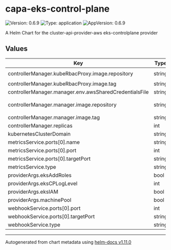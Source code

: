 # capa-eks-control-plane

![Version: 0.6.9](https://img.shields.io/badge/Version-0.6.9-informational?style=flat-square) ![Type: application](https://img.shields.io/badge/Type-application-informational?style=flat-square) ![AppVersion: 0.6.9](https://img.shields.io/badge/AppVersion-0.6.9-informational?style=flat-square)

A Helm Chart for the cluster-api-provider-aws eks-controlplane provider

## Values

| Key | Type | Default | Description |
|-----|------|---------|-------------|
| controllerManager.kubeRbacProxy.image.repository | string | `"gcr.io/kubebuilder/kube-rbac-proxy"` |  |
| controllerManager.kubeRbacProxy.image.tag | string | `"v0.5.0"` |  |
| controllerManager.manager.env.awsSharedCredentialsFile | string | `"/home/.aws/credentials"` |  |
| controllerManager.manager.image.repository | string | `"k8s.gcr.io/cluster-api-aws/eks-controlplane-controller"` |  |
| controllerManager.manager.image.tag | string | `"v0.6.9"` |  |
| controllerManager.replicas | int | `1` |  |
| kubernetesClusterDomain | string | `"cluster.local"` |  |
| metricsService.ports[0].name | string | `"https"` |  |
| metricsService.ports[0].port | int | `8443` |  |
| metricsService.ports[0].targetPort | string | `"https"` |  |
| metricsService.type | string | `"ClusterIP"` |  |
| providerArgs.eksAddRoles | bool | `false` |  |
| providerArgs.eksCPLogLevel | int | `4` |  |
| providerArgs.eksIAM | bool | `false` |  |
| providerArgs.machinePool | bool | `false` |  |
| webhookService.ports[0].port | int | `443` |  |
| webhookService.ports[0].targetPort | string | `"webhook-server"` |  |
| webhookService.type | string | `"ClusterIP"` |  |

----------------------------------------------
Autogenerated from chart metadata using [helm-docs v1.11.0](https://github.com/norwoodj/helm-docs/releases/v1.11.0)
